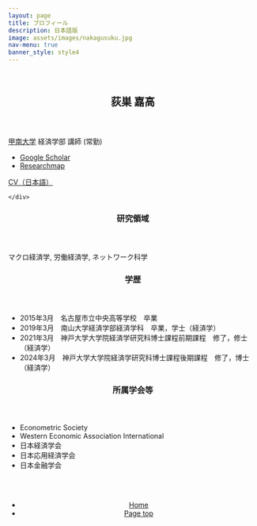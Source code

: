 ```yaml
---
layout: page
title: プロフィール
description: 日本語版
image: assets/images/nakagusuku.jpg
nav-menu: true
banner_style: style4
---
```



<!-- Main -->
<div id="main">

<section id="sec-profile" class="spotlights">
  <section >
    <br>
  </section>
  <section class="scroll-fade">
    <div class="image">
      <img src="{{ 'assets/images/profile_photo.jpg' | relative_url }}" alt="" data-position="center center" />
    </div>
    <div class="content">
      <div class="inner">
        <header class="major">
          <h2>荻巣 嘉高</h2>
        </header>
        <p><a href="https://www.konan-u.ac.jp/">甲南大学</a> 経済学部 講師 (常勤)</p>
        <div class="row">
          <div class="4u 12u$(small)">
            <ul>
              <li> <a href="https://scholar.google.co.jp/citations?user=olbpst8AAAAJ">Google Scholar</a></li>
              <li> <a href="https://researchmap.jp/yoshitaka_ogisu">Researchmap</a></li>
            </ul>
          </div>
          <div class="6u$ 12u$(small)">
            <a href="assets/pdf/profile/CV_jp.pdf" class="button icon fa-download">CV（日本語）</a>
          </div>
        </div> 
      </div>
      
    </div>
  </section>
</section>
<section class="profile-structure">
    <section class="scroll-fade">
      <header>
        <h3>研究領域</h3>
      </header>
      <p>マクロ経済学, 労働経済学, ネットワーク科学</p>
    </section>
    <section class="scroll-fade">
      <header>
        <h3>学歴</h3>
      </header>
      <div>
        <ul class="alt">
          <li>2015年3月　名古屋市立中央高等学校　卒業</li>
          <li>2019年3月　南山大学経済学部経済学科　卒業，学士（経済学）</li>
          <li>2021年3月　神戸大学大学院経済学研究科博士課程前期課程　修了，修士（経済学）</li>
          <li>2024年3月　神戸大学大学院経済学研究科博士課程後期課程　修了，博士（経済学）</li>
        </ul>
      </div>
    </section>
    <section class="scroll-fade">
      <header>
        <h3>所属学会等</h3>
      </header>
      <div>
        <ul>
          <li>Econometric Society</li>
          <li>Western Economic Association International</li>
          <li>日本経済学会</li>
          <li>日本応用経済学会</li>
          <li>日本金融学会</li>
        </ul>
      </div>
      <br><br>
    </section>
  </section>


<section>
  <div class="inner" align="center">
    <ul class="actions">
      <li><a href="index.html" class="button">Home</a></li>
      <li><a href="#banner" class="button special scroll">Page top</a></li>
    </ul>
  </div>
</section>



</div>